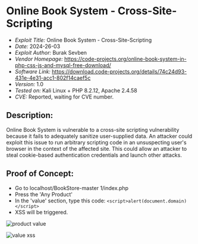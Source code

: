 # Online Book System - Cross-Site-Scripting
+ *Exploit Title:* Online Book System - Cross-Site-Scripting
+ *Date:* 2024-26-03
+ *Exploit Author:* Burak Sevben
+ *Vendor Homepage:* https://code-projects.org/online-book-system-in-php-css-js-and-mysql-free-download/
+ *Software Link:* https://download.code-projects.org/details/74c24d93-431e-4e31-acc1-802f14caef5c
+ *Version:* 1.0
+ *Tested on:* Kali Linux + PHP 8.2.12, Apache 2.4.58
+ *CVE:* Reported, waiting for CVE number.
  
## Description:
Online Book System  is vulnerable to a cross-site scripting vulnerability because it fails to adequately sanitize user-supplied data. An attacker could exploit this issue to run arbitrary scripting code in an unsuspecting user's browser in the context of the affected site. This could allow an attacker to steal cookie-based authentication credentials and launch other attacks.


## Proof of Concept:
+ Go to localhost/BookStore-master 1/index.php
+ Press the 'Any Product'
+ In the 'value' section, type this code: `<script>alert(document.domain)</script>`
+ XSS will be triggered.

![product value](https://github.com/BurakSevben/CVEs/assets/117217689/0620e0df-4c29-4b44-a2c9-9da2e0e3ac12)

![value xss](https://github.com/BurakSevben/CVEs/assets/117217689/55155df1-4a0c-4e19-b76f-ec15b7d5887a)
